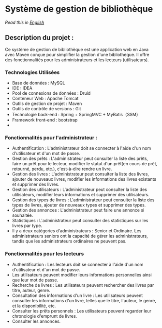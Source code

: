 # Système de gestion de bibliothèque
*Read this in [English](README_en.md)*

## Description du projet :
Ce système de gestion de bibliothèque est une application web en Java avec Maven conçue pour simplifier la gestion d'une bibliothèque. Il offre des fonctionnalités pour les administrateurs et les lecteurs (utilisateurs).

### Technologies Utilisées
- Base de données : MySQL
- IDE : IDEA
- Pool de connexions de données : Druid
- Conteneur Web : Apache Tomcat
- Outils de gestion de projet : Maven
- Outils de contrôle de versions : Git
- Technologie back-end : Spring + SpringMVC + MyBatis（SSM）
- Framework front-end : bootstrap
- 
### Fonctionnalités pour l'administrateur :
- Authentification : L'administrateur doit se connecter à l'aide d'un nom d'utilisateur et d'un mot de passe.
- Gestion des prêts : L'administrateur peut consulter la liste des prêts, faire un prêt pour le lecteur, modifier le statut d'un prêt(en cours de prêt, retourné, perdu, etc.), c'est-à-dire rendre un livre.
- Gestion des livres : L'administrateur peut consulter la liste des livres, ajouter de nouveaux livres, modifier les informations des livres existants et supprimer des livres.
- Gestion des utilisateurs : L'administrateur peut consulter la liste des utilisateurs, modifier leurs informations et supprimer des utilisateurs.
- Gestion des types de livres : L'administrateur peut consulter la liste des types de livres, ajouter de nouveaux types et supprimer des types.
- Gestion des annonces : L'administrateur peut faire une annonce si souhaitée.
- Statistiques : L'administrateur peut consulter des statistiques sur les livres par type.
- Il y a deux catégories d'administrateurs : Senior et Ordinaire. Les administrateurs seniors ont la capacité de gérer les administrateurs, tandis que les administrateurs ordinaires ne peuvent pas.

### Fonctionnalités pour les lecteurs
- Authentification : Les lecteurs doit se connecter à l'aide d'un nom d'utilisateur et d'un mot de passe.
- Les utilisateurs peuvent modifier leurs informations personnelles ainsi que leur mot de passe.
- Recherche de livres : Les utilisateurs peuvent rechercher des livres par titre, auteur, genre.
- Consultation des informations d'un livre : Les utilisateurs peuvent consulter les informations d'un livre, telles que le titre, l'auteur, le genre, et la disponibilité, etc.
- Consulter les prêts personnels : Les utilisateurs peuvent regarder leur chronologie d'emprunt de livres.
- Consulter les annonces.







